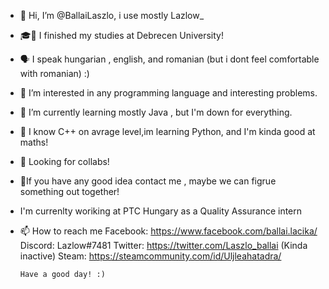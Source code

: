 - 👋 Hi, I’m @BallaiLaszlo, i use mostly Lazlow_
- 🎓🏫 I finished my studies at Debrecen University!
- 🗣️ I speak hungarian , english, and romanian (but i dont feel comfortable with romanian) :)
- 👀 I’m interested in any programming language and interesting problems.
- 🌱 I’m currently learning mostly Java , but I'm down for everything.
- 📖 I know C++ on avrage level,im learning Python, and I'm kinda good at maths!
- 💞️ Looking for collabs!
- 🤝If you have any good idea contact me , maybe we can figrue something out together!
- I'm currenlty woriking at PTC Hungary as a Quality Assurance intern
- 📫 How to reach me Facebook: https://www.facebook.com/ballai.lacika/
                      Discord: Lazlow#7481
                      Twitter: https://twitter.com/Laszlo_ballai (Kinda inactive)
                      Steam:   https://steamcommunity.com/id/Uljleahatadra/
                      
      Have a good day! :)

<!---
BallaiLaszlo/BallaiLaszlo is a ✨ special ✨ repository because its `README.md` (this file) appears on your GitHub profile.
You can click the Preview link to take a look at your changes.
--->
